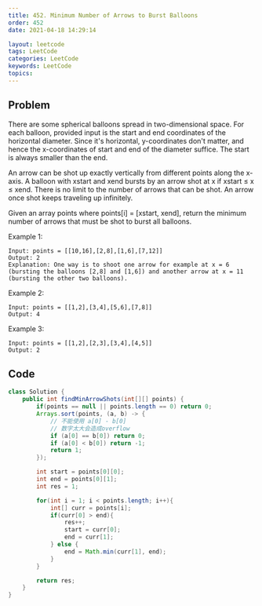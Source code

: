 ```yaml
---
title: 452. Minimum Number of Arrows to Burst Balloons
order: 452
date: 2021-04-18 14:29:14

layout: leetcode
tags: LeetCode
categories: LeetCode
keywords: LeetCode
topics:
---
```


## Problem

There are some spherical balloons spread in two-dimensional space. For each balloon, provided input is the start and end coordinates of the horizontal diameter. Since it's horizontal, y-coordinates don't matter, and hence the x-coordinates of start and end of the diameter suffice. The start is always smaller than the end.

An arrow can be shot up exactly vertically from different points along the x-axis. A balloon with xstart and xend bursts by an arrow shot at x if xstart ≤ x ≤ xend. There is no limit to the number of arrows that can be shot. An arrow once shot keeps traveling up infinitely.

Given an array points where points[i] = [xstart, xend], return the minimum number of arrows that must be shot to burst all balloons.

Example 1:

```
Input: points = [[10,16],[2,8],[1,6],[7,12]]
Output: 2
Explanation: One way is to shoot one arrow for example at x = 6 (bursting the balloons [2,8] and [1,6]) and another arrow at x = 11 (bursting the other two balloons).
```

Example 2:

```
Input: points = [[1,2],[3,4],[5,6],[7,8]]
Output: 4
```

Example 3:

```
Input: points = [[1,2],[2,3],[3,4],[4,5]]
Output: 2
```

## Code

```java
class Solution {
    public int findMinArrowShots(int[][] points) {
        if(points == null || points.length == 0) return 0;
        Arrays.sort(points, (a, b) -> {
            // 不能使用 a[0] - b[0]
            // 数字太大会造成overflow
            if (a[0] == b[0]) return 0;
            if (a[0] < b[0]) return -1;
            return 1;
        });

        int start = points[0][0];
        int end = points[0][1];
        int res = 1;

        for(int i = 1; i < points.length; i++){
            int[] curr = points[i];
            if(curr[0] > end){
                res++;
                start = curr[0];
                end = curr[1];
            } else {
                end = Math.min(curr[1], end);
            }
        }

        return res;
    }
}
```

